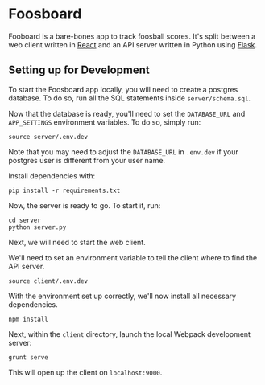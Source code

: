 # Foosboard

Fooboard is a bare-bones app to track foosball scores. It's split between a web client written in [React](http://facebook.github.io/react/) and an API server written in Python using [Flask](http://flask.pocoo.org/).

## Setting up for Development

To start the Foosboard app locally, you will need to create a postgres database. To do so, run all the SQL statements inside `server/schema.sql`.

Now that the database is ready, you'll need to set the `DATABASE_URL` and `APP_SETTINGS` environment variables. To do so, simply run:

```
source server/.env.dev
```

Note that you may need to adjust the `DATABASE_URL` in `.env.dev` if your postgres user is different from your user name.

Install dependencies with:

```
pip install -r requirements.txt
```

Now, the server is ready to go. To start it, run:

```
cd server
python server.py
```

Next, we will need to start the web client.

We'll need to set an environment variable to tell the client where to find the API server.

```
source client/.env.dev
```

With the environment set up correctly, we'll now install all necessary dependencies.

```
npm install
```

Next, within the `client` directory, launch the local Webpack development server:

```
grunt serve
```

This will open up the client on `localhost:9000`.
